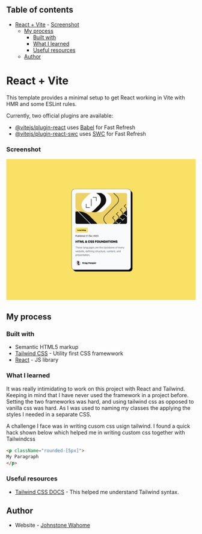 ## Table of contents
- [React + Vite](#react--vite)
		- [Screenshot](#screenshot)
	- [My process](#my-process)
		- [Built with](#built-with)
		- [What I learned](#what-i-learned)
		- [Useful resources](#useful-resources)
	- [Author](#author)

# React + Vite

This template provides a minimal setup to get React working in Vite with HMR and some ESLint rules.

Currently, two official plugins are available:

- [@vitejs/plugin-react](https://github.com/vitejs/vite-plugin-react/blob/main/packages/plugin-react/README.md) uses [Babel](https://babeljs.io/) for Fast Refresh
- [@vitejs/plugin-react-swc](https://github.com/vitejs/vite-plugin-react-swc) uses [SWC](https://swc.rs/) for Fast Refresh

### Screenshot

![](./Screenshot.png)

## My process

### Built with
- Semantic HTML5 markup
- [Tailwind CSS](https://tailwindcss.com/) - Utility first CSS framewwork
- [React](https://reactjs.org/) - JS library

### What I learned

It was really intimidating to work on this project with React and Tailwind. Keeping in mind that I have never used the framework in a project before. Setting the two frameworks was hard, and using tailwind css as opposed to vanilla css was hard. As I was used to naming my classes the applying the styles I needed in a separate CSS.

A challenge I face was in writing cusom css usign tailwind. I found a quick hack shown below which helped me in writing custom css together with Tailwindcss 

```html
<p className="rounded-[5px]">
My Paragraph
</p>
```

### Useful resources

- [Tailwind CSS DOCS](https://tailwindcss.com/docs) - This helped me understand Tailwind syntax.

## Author

- Website - [Johnstone Wahome](#)

